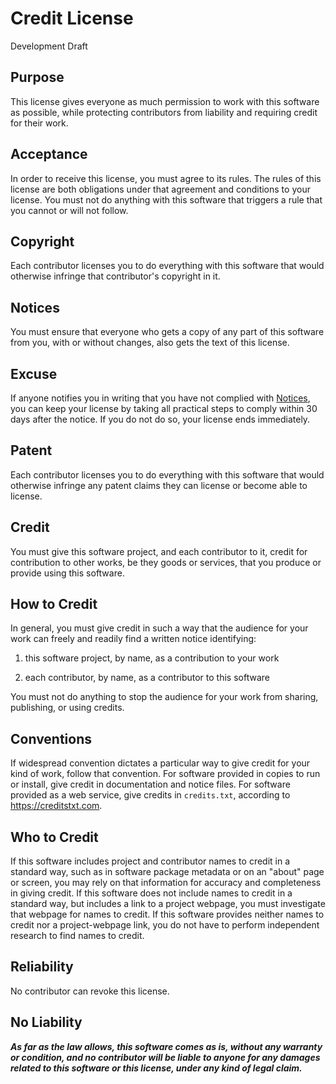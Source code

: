 # Credit License

Development Draft

## Purpose

This license gives everyone as much permission to work with this software as possible, while protecting contributors from liability and requiring credit for their work.

## Acceptance

In order to receive this license, you must agree to its rules.  The rules of this license are both obligations under that agreement and conditions to your license.  You must not do anything with this software that triggers a rule that you cannot or will not follow.

## Copyright

Each contributor licenses you to do everything with this software that would otherwise infringe that contributor's copyright in it.

## Notices

You must ensure that everyone who gets a copy of any part of this software from you, with or without changes, also gets the text of this license.

## Excuse

If anyone notifies you in writing that you have not complied with [Notices](#notices), you can keep your license by taking all practical steps to comply within 30 days after the notice.  If you do not do so, your license ends immediately.

## Patent

Each contributor licenses you to do everything with this software that would otherwise infringe any patent claims they can license or become able to license.

## Credit

You must give this software project, and each contributor to it, credit for contribution to other works, be they goods or services, that you produce or provide using this software.

## How to Credit

In general, you must give credit in such a way that the audience for your work can freely and readily find a written notice identifying:

1.  this software project, by name, as a contribution to your work

2.  each contributor, by name, as a contributor to this software

You must not do anything to stop the audience for your work from sharing, publishing, or using credits.

## Conventions

If widespread convention dictates a particular way to give credit for your kind of work, follow that convention.  For software provided in copies to run or install, give credit in documentation and notice files.  For software provided as a web service, give credits in `credits.txt`, according to <https://creditstxt.com>.

## Who to Credit

If this software includes project and contributor names to credit in a standard way, such as in software package metadata or on an "about" page or screen, you may rely on that information for accuracy and completeness in giving credit.  If this software does not include names to credit in a standard way, but includes a link to a project webpage, you must investigate that webpage for names to credit.  If this software provides neither names to credit nor a project-webpage link, you do not have to perform independent research to find names to credit.

## Reliability

No contributor can revoke this license.

## No Liability

***As far as the law allows, this software comes as is, without any warranty or condition, and no contributor will be liable to anyone for any damages related to this software or this license, under any kind of legal claim.***
